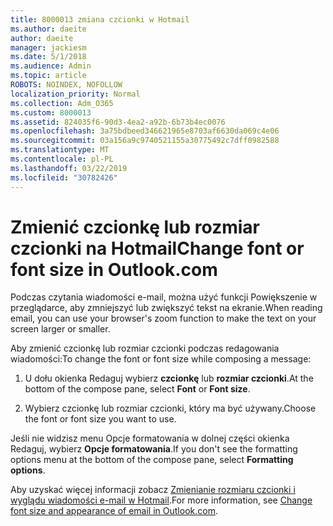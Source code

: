 ```yaml
---
title: 8000013 zmiana czcionki w Hotmail
ms.author: daeite
author: daeite
manager: jackiesm
ms.date: 5/1/2018
ms.audience: Admin
ms.topic: article
ROBOTS: NOINDEX, NOFOLLOW
localization_priority: Normal
ms.collection: Adm_O365
ms.custom: 8000013
ms.assetid: 824035f6-90d3-4ea2-a92b-6b73b4ec0076
ms.openlocfilehash: 3a75bdbeed346621965e8703af6630da069c4e06
ms.sourcegitcommit: 03a156a9c9740521155a30775492c7dff0982588
ms.translationtype: MT
ms.contentlocale: pl-PL
ms.lasthandoff: 03/22/2019
ms.locfileid: "30782426"
---
```

# <a name="change-font-or-font-size-in-outlookcom"></a><span data-ttu-id="84b26-102">Zmienić czcionkę lub rozmiar czcionki na Hotmail</span><span class="sxs-lookup"><span data-stu-id="84b26-102">Change font or font size in Outlook.com</span></span>

<span data-ttu-id="84b26-103">Podczas czytania wiadomości e-mail, można użyć funkcji Powiększenie w przeglądarce, aby zmniejszyć lub zwiększyć tekst na ekranie.</span><span class="sxs-lookup"><span data-stu-id="84b26-103">When reading email, you can use your browser's zoom function to make the text on your screen larger or smaller.</span></span>
  
<span data-ttu-id="84b26-104">Aby zmienić czcionkę lub rozmiar czcionki podczas redagowania wiadomości:</span><span class="sxs-lookup"><span data-stu-id="84b26-104">To change the font or font size while composing a message:</span></span>
  
1. <span data-ttu-id="84b26-105">U dołu okienka Redaguj wybierz **czcionkę** lub **rozmiar czcionki**.</span><span class="sxs-lookup"><span data-stu-id="84b26-105">At the bottom of the compose pane, select **Font** or **Font size**.</span></span>
    
2. <span data-ttu-id="84b26-106">Wybierz czcionkę lub rozmiar czcionki, który ma być używany.</span><span class="sxs-lookup"><span data-stu-id="84b26-106">Choose the font or font size you want to use.</span></span>
    
<span data-ttu-id="84b26-107">Jeśli nie widzisz menu Opcje formatowania w dolnej części okienka Redaguj, wybierz **Opcje formatowania**.</span><span class="sxs-lookup"><span data-stu-id="84b26-107">If you don't see the formatting options menu at the bottom of the compose pane, select **Formatting options**.</span></span>
  
<span data-ttu-id="84b26-108">Aby uzyskać więcej informacji zobacz [Zmienianie rozmiaru czcionki i wyglądu wiadomości e-mail w Hotmail](https://go.microsoft.com/fwlink/p/?linkid=873130).</span><span class="sxs-lookup"><span data-stu-id="84b26-108">For more information, see [Change font size and appearance of email in Outlook.com](https://go.microsoft.com/fwlink/p/?linkid=873130).</span></span>
  

